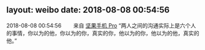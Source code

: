 layout: weibo
date: 2018-08-08 00:54:56
---
<meta name="referrer" content="no-referrer" />

2018-08-08 00:54:56  &nbsp;&nbsp;&nbsp;&nbsp;&nbsp;&nbsp; 来自 <a href="http://app.weibo.com/t/feed/Z4AgP" rel="nofollow">坚果手机 Pro</a>
“两人之间的沟通实际上是六个人的事情，你以为的他，你以为的你，真实的你，他以为的你，他以为的他，真实的他。” ​​​
